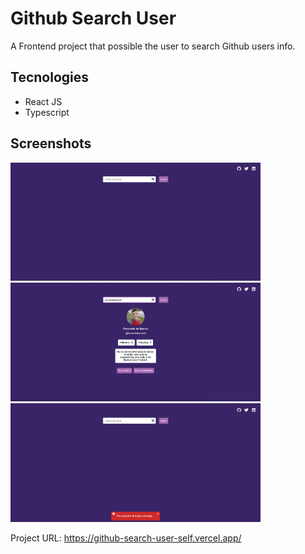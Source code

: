 # Github Search User

A Frontend project that possible the user to search Github users info.

## Tecnologies
- React JS
- Typescript

## Screenshots
<img src="./public/screenshots/screenshot-1.png" width="400">
<br>
<img src="./public/screenshots/screenshot-2.png" width="400">
<br>
<img src="./public/screenshots/screenshot-3.png" width="400">

Project URL: https://github-search-user-self.vercel.app/
